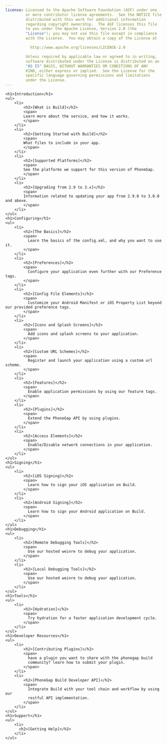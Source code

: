 ```yaml
---
license: Licensed to the Apache Software Foundation (ASF) under one
         or more contributor license agreements.  See the NOTICE file
         distributed with this work for additional information
         regarding copyright ownership.  The ASF licenses this file
         to you under the Apache License, Version 2.0 (the
         "License"); you may not use this file except in compliance
         with the License.  You may obtain a copy of the License at

           http://www.apache.org/licenses/LICENSE-2.0

         Unless required by applicable law or agreed to in writing,
         software distributed under the License is distributed on an
         "AS IS" BASIS, WITHOUT WARRANTIES OR CONDITIONS OF ANY
         KIND, either express or implied.  See the License for the
         specific language governing permissions and limitations
         under the License.
---
```


<div id="home">

    <h1>Introduction</h1>
    <ul>
        <li>
            <h2>[What is Build]</h2>
            <span>
            Learn more about the service, and how it works.
            </span>
        </li>
        <li>
            <h2>[Getting Started with Build]</h2>
            <span>
            What files to include in your app.
            </span>
        </li>
        <li>
            <h2>[Supported Platforms]</h2>
            <span>
            See the platforms we support for this version of PhoneGap.
            </span>
        </li>
        <li>
            <h2>[Upgrading from 2.9 to 3.x]</h2>
            <span>
            Information related to updating your app from 2.9.0 to 3.0.0 and above.
            </span>
        </li>
    </ul>
    <h1>Configuring</h1>
    <ul>
        <li>
            <h2>[The Basics]</h2>
            <span>
              Learn the basics of the config.xml, and why you want to use it.
            </span>
        </li>
        <li>
            <h2>[Preferences]</h2>
            <span>
              Configure your application even further with our Preference tags.
            </span>
        </li>
        <li>
            <h2>[Config File Elements]</h2>
            <span>
              Customize your Android Manifest or iOS Property List beyond our provided preference tags.
            </span>
        </li>
        <li>
            <h2>[Icons and Splash Screens]</h2>
            <span>
              Add icons and splash screens to your application.
            </span>
        </li>
        <li>
            <h2>[Custom URL Schemes]</h2>
            <span>
              Register and launch your application using a custom url scheme.
            </span>
        </li>
        <li>
            <h2>[Features]</h2>
            <span>
              Enable application permissions by using our feature tags.
            </span>
        </li>
        <li>
            <h2>[Plugins]</h2>
            <span>
              Extend the PhoneGap API by using plugins.
            </span>
        </li>
        <li>
            <h2>[Access Elements]</h2>
            <span>
              Enable/Disable network connections in your application.
            </span>
        </li>
    </ul>
    <h1>Signing</h1>
    <ul>
        <li>
            <h2>[iOS Signing]</h2>
            <span>
              Learn how to sign your iOS application on Build.
            </span>
        </li>
        <li>
            <h2>[Android Signing]</h2>
            <span>
              Learn how to sign your Android application on Build.
            </span>
        </li>
    </ul>
    <h1>Debugging</h1>
    <ul>
        <li>
            <h2>[Remote Debugging Tools]</h2>
            <span>
              Use our hosted weinre to debug your application.
            </span>
        </li>
        <li>
            <h2>[Local Debugging Tools]</h2>
            <span>
              Use our hosted weinre to debug your application.
            </span>
        </li>
    </ul>
    <h1>Tools</h1>
    <ul>
        <li>
            <h2>[Hydration]</h2>
            <span>
              Try hydration for a faster application development cycle.
            </span>
        </li>
    </ul>
    <h1>Developer Resources</h1>
    <ul>
        <li>
            <h2>[Contributing Plugins]</h2>
            <span>
              have a plugin you want to share with the phonegap build
              community? learn how to submit your plugin.
            </span>
        </li>
        <li>
            <h2>[PhoneGap Build Developer API]</h2>
            <span>
              Integrate Build with your tool chain and workflow by using our
              restful API implementation.
            </span>
        </li>
    </ul>
    <h1>Support</h1>
    <ul>
        <li>
          <h2>[Getting Help]</h2>
        </li>
    </ul>
</div>
